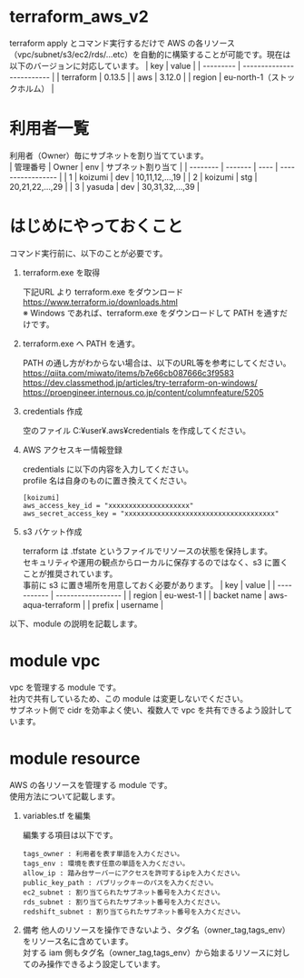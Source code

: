 # terraform_aws_v2
terraform apply とコマンド実行するだけで AWS の各リソース（vpc/subnet/s3/ec2/rds/...etc）を自動的に構築することが可能です。現在は以下のバージョンに対応しています。
| key       | value                     |
| --------- | ------------------------- |
| terraform | 0.13.5                    |
| aws       | 3.12.0                    |
| region    | eu-north-1（ストックホルム） |

# 利用者一覧
利用者（Owner）毎にサブネットを割り当てています。<br>
| 管理番号   | Owner    | env | サブネット割り当て  |
| -------- | ------- | ---- | ----------------- |
| 1        | koizumi  | dev | 10,11,12,...,19 |
| 2        | koizumi  | stg | 20,21,22,...,29 |
| 3        | yasuda  | dev | 30,31,32,...,39 |

# はじめにやっておくこと
コマンド実行前に、以下のことが必要です。
1. terraform.exe を取得

    下記URL より terraform.exe をダウンロード<br>
    https://www.terraform.io/downloads.html<br>
    ※ Windows であれば、terraform.exe をダウンロードして PATH を通すだけです。

2. terraform.exe へ PATH を通す。

    PATH の通し方がわからない場合は、以下のURL等を参考にしてください。<br>
    https://qiita.com/miwato/items/b7e66cb087666c3f9583<br>
    https://dev.classmethod.jp/articles/try-terraform-on-windows/<br>
    https://proengineer.internous.co.jp/content/columnfeature/5205

3. credentials 作成

    空のファイル C:¥user¥.aws¥credentials を作成してください。

4. AWS アクセスキー情報登録

    credentials に以下の内容を入力してください。<br>
    profile 名は自身のものに置き換えてください。
    ```
    [koizumi]
    aws_access_key_id = "xxxxxxxxxxxxxxxxxxxx"
    aws_secret_access_key = "xxxxxxxxxxxxxxxxxxxxxxxxxxxxxxxxxxxxx"
    ```

5. s3 バケット作成

    terraform は .tfstate というファイルでリソースの状態を保持します。<br>
    セキュリティや運用の観点からローカルに保存するのではなく、s3 に置くことが推奨されています。<br>
    事前に s3 に置き場所を用意しておく必要があります。
    | key         | value              |
    | ----------- | ------------------ |
    | region      | eu-west-1          |
    | backet name | aws-aqua-terraform |
    | prefix      | username           |

以下、module の説明を記載します。

# module vpc
vpc を管理する module です。<br>
社内で共有しているため、この module は変更しないでください。<br>
サブネット側で cidr を効率よく使い、複数人で vpc を共有できるよう設計しています。

# module resource
AWS の各リソースを管理する module です。<br>
使用方法について記載します。

1. variables.tf を編集

    編集する項目は以下です。
    ```
    tags_owner : 利用者を表す単語を入力ください。
    tags_env : 環境を表す任意の単語を入力ください。
    allow_ip : 踏み台サーバーにアクセスを許可するipを入力ください。
    public_key_path : パブリックキーのパスを入力ください。
    ec2_subnet : 割り当てられたサブネット番号を入力ください。
    rds_subnet : 割り当てられたサブネット番号を入力ください。
    redshift_subnet : 割り当てられたサブネット番号を入力ください。

9. 備考
他人のリソースを操作できないよう、タグ名（owner_tag,tags_env）をリソース名に含めています。<br>
対する iam 側もタグ名（owner_tag,tags_env）から始まるリソースに対してのみ操作できるよう設定しています。<br>
